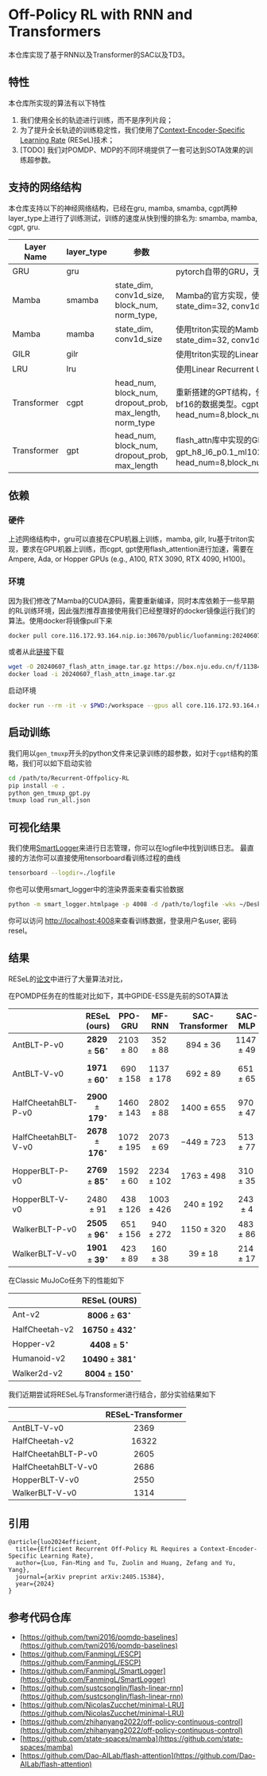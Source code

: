 # Off-Policy RL with RNN and Transformers
本仓库实现了基于RNN以及Transformer的SAC以及TD3。
## 特性
本仓库所实现的算法有以下特性
1. 我们使用全长的轨迹进行训练，而不是序列片段；
2. 为了提升全长轨迹的训练稳定性，我们使用了[Context-Encoder-Specific Learning Rate](https://arxiv.org/abs/2405.15384) (RESeL)技术；
3. [TODO] 我们对POMDP、MDP的不同环境提供了一套可达到SOTA效果的训练超参数。

## 支持的网络结构
本仓库支持以下的神经网络结构，已经在gru, mamba, smamba, cgpt两种layer_type上进行了训练测试，训练的速度从快到慢的排名为: smamba, mamba, cgpt, gru.

| Layer Name  | layer_type | 参数                                                     | 备注                                                                                                                                                                       |
| ----------- | ---------- | -------------------------------------------------------- |--------------------------------------------------------------------------------------------------------------------------------------------------------------------------|
| GRU         | gru        |                                                          | pytorch自带的GRU，无法并行，但策略性能并不差                                                                                                                                              |
| Mamba       | smamba     | state_dim, conv1d_size, block_num, norm_type,            | Mamba的官方实现，使用selective_scan并行加速。smamba_s32_c16_b2_nln表示state_dim=32, conv1d_size=16,block_num=2,norm_type=layer_norm                                                     |
| Mamba       | mamba      | state_dim, conv1d_size                                   | 使用triton实现的Mamba，串行计算，要比pytorch实现快不少。mamba_s32_c16表示state_dim=32, conv1d_size=16                                                                                         |
| GILR        | gilr       |                                                          | 使用triton实现的Linear RNN结构                                                                                                                                                  |
| LRU         | lru        |                                                          | 使用Linear Recurrent Unit (LRU)，串行计算。                                                                                                                                      |
| Transformer | cgpt       | head_num, block_num, dropout_prob, max_length, norm_type | 重新搭建的GPT结构，使用flash_attention加速训练与推理，multi-head-attention使用bf16的数据类型。cgpt_h8_l6_p0.1_ml1024_rms表示head_num=8,block_num=6,dropout_prob=0.1,max_length=0.1,norm_type=RMSNorm |
| Transformer | gpt        | head_num, block_num, dropout_prob, max_length            | flash_attn库中实现的GPT结构，使用flash_attention加速，使用bf16的数据类型。gpt_h8_l6_p0.1_ml1024表示head_num=8,block_num=6,dropout_prob=0.1,max_length=0.1                                       |

## 依赖
### 硬件
上述网络结构中，gru可以直接在CPU机器上训练，mamba, gilr, lru基于triton实现，要求在GPU机器上训练，而cgpt, gpt使用flash_attention进行加速，需要在Ampere, Ada, or Hopper GPUs (e.g., A100, RTX 3090, RTX 4090, H100)。
### 环境
因为我们修改了Mamba的CUDA源码，需要重新编译，同时本库依赖于一些早期的RL训练环境，因此强烈推荐直接使用我们已经整理好的docker镜像运行我们的算法。使用docker将镜像pull下来
```bash
docker pull core.116.172.93.164.nip.io:30670/public/luofanming:20240607150538
```
或者从此[链接](https://box.nju.edu.cn/f/11384fd1c05641158dcd/)下载
```bash
wget -O 20240607_flash_attn_image.tar.gz https://box.nju.edu.cn/f/11384fd1c05641158dcd/?dl=1
docker load -i 20240607_flash_attn_image.tar.gz
```
启动环境
```bash
docker run --rm -it -v $PWD:/workspace --gpus all core.116.172.93.164.nip.io:30670/public/luofanming:20240607150538 /bin/bash
```

## 启动训练
我们用以`gen_tmuxp`开头的python文件来记录训练的超参数，如对于`cgpt`结构的策略，我们可以如下启动实验
```bash
cd /path/to/Recurrent-Offpolicy-RL
pip install -e .
python gen_tmuxp_gpt.py
tmuxp load run_all.json
```

## 可视化结果
我们使用[SmartLogger](https://github.com/FanmingL/SmartLogger)来进行日志管理，你可以在logfile中找到训练日志。
最直接的方法你可以直接使用tensorboard看训练过程的曲线
```bash
tensorboard --logdir=./logfile
```
你也可以使用smart_logger中的渲染界面来查看实验数据
```bash
python -m smart_logger.htmlpage -p 4008 -d /path/to/logfile -wks ~/Desktop/smartlogger_wks  -t local_plotting -u user -pw resel -cp 600
```
你可以访问
[http://localhost:4008](http://localhost:4008)来查看训练数据，登录用户名user, 密码resel。

## 结果
RESeL的[论文](https://arxiv.org/pdf/2405.15384)中进行了大量算法对比，

在POMDP任务在的性能对比如下，其中GPIDE-ESS是先前的SOTA算法

|                     |              RESeL (ours)               |    PPO-GRU    |    MF-RNN     | SAC-Transformer |   SAC-MLP    |   TD3-MLP    |                GPIDE-ESS                |      VRM       |    A2C-GRU    |
| :------------------ | :-------------------------------------: | :-----------: | :-----------: | :-------------: | :----------: | :----------: | :-------------------------------------: | :------------: | :-----------: |
| AntBLT-P-v0         | $\mathbf{2829} \pm\mathbf{56} ^\star$  | $2103\pm 80$  |  $352\pm 88$  |   $894\pm 36$   | $1147\pm 49$ | $897\pm 83$  |              $2597\pm 76$               |  $323\pm 37$   |  $916\pm 60$  |
| AntBLT-V-v0         | $\mathbf{1971} \pm\mathbf{60} ^\star$  | $690\pm 158$  | $1137\pm 178$ |   $692\pm 89$   | $651\pm 65$  | $476\pm 114$ |              $1017\pm 80$               |  $291\pm 23$   |  $264\pm 60$  |
| HalfCheetahBLT-P-v0 | $\mathbf{2900} \pm\mathbf{179} ^\star$ | $1460\pm 143$ | $2802\pm 88$  |  $1400\pm 655$  | $970\pm 47$  | $906\pm 19$  |              $2466\pm 129$              | $-1317\pm 217$ |  $353\pm 74$  |
| HalfCheetahBLT-V-v0 | $\mathbf{2678} \pm\mathbf{176} ^\star$ | $1072\pm 195$ | $2073\pm 69$  |  $-449\pm 723$  | $513\pm 77$  | $177\pm 115$ |              $1886\pm 165$              | $-1443\pm 220$ | $-412\pm 191$ |
| HopperBLT-P-v0      | $\mathbf{2769} \pm\mathbf{85} ^\star$  | $1592\pm 60$  | $2234\pm 102$ |  $1763\pm 498$  | $310\pm 35$  | $490\pm 140$ |              $2373\pm 568$              |  $557\pm 85$   |  $467\pm 78$  |
| HopperBLT-V-v0      |              $2480\pm 91$               | $438\pm 126$  | $1003\pm 426$ |  $240\pm 192$   |  $243\pm 4$  | $223\pm 28$  | $\mathbf{2537} \pm\mathbf{167} ^\star$ |  $476\pm 28$   | $301\pm 155$  |
| WalkerBLT-P-v0      | $\mathbf{2505} \pm\mathbf{96} ^\star$  | $651\pm 156$  | $940\pm 272$  |  $1150\pm 320$  | $483\pm 86$  | $505\pm 32$  |              $1502\pm 521$              |  $372\pm 96$   | $200\pm 104$  |
| WalkerBLT-V-v0      | $\mathbf{1901} \pm\mathbf{39} ^\star$  |  $423\pm 89$  |  $160\pm 38$  |   $39\pm 18$    | $214\pm 17$  | $214\pm 22$  |              $1701\pm 160$              |  $216\pm 71$   |   $26\pm 5$   |

在Classic MuJoCo任务下的性能如下

|                |               RESeL (OURS)               |
| :------------- | :--------------------------------------: |
| Ant-v2         |  $\mathbf{8006} \pm\mathbf{63} ^\star$  |
| HalfCheetah-v2 | $\mathbf{16750} \pm\mathbf{432} ^\star$ |
| Hopper-v2      |  $\mathbf{4408} \pm\mathbf{5} ^\star$   |
| Humanoid-v2    | $\mathbf{10490} \pm\mathbf{381} ^\star$ |
| Walker2d-v2    | $\mathbf{8004} \pm\mathbf{150} ^\star$  |


我们近期尝试将RESeL与Transformer进行结合，部分实验结果如下

|                     | RESeL-Transformer |
| :------------------ |:-----------------:|
| AntBLT-V-v0         |       2369        |
| HalfCheetah-v2      |       16322       |
| HalfCheetahBLT-P-v0 |       2605        |
| HalfCheetahBLT-V-v0 |       2686        |
| HopperBLT-V-v0      |       2550        |
| WalkerBLT-V-v0      |       1314        |


## 引用
```
@article{luo2024efficient,
  title={Efficient Recurrent Off-Policy RL Requires a Context-Encoder-Specific Learning Rate},
  author={Luo, Fan-Ming and Tu, Zuolin and Huang, Zefang and Yu, Yang},
  journal={arXiv preprint arXiv:2405.15384},
  year={2024}
}
```

## 参考代码仓库
- [https://github.com/twni2016/pomdp-baselines](https://github.com/twni2016/pomdp-baselines)
- [https://github.com/FanmingL/ESCP](https://github.com/FanmingL/ESCP)
- [https://github.com/FanmingL/SmartLogger](https://github.com/FanmingL/SmartLogger)
- [https://github.com/sustcsonglin/flash-linear-rnn](https://github.com/sustcsonglin/flash-linear-rnn)
- [https://github.com/NicolasZucchet/minimal-LRU](https://github.com/NicolasZucchet/minimal-LRU)
- [https://github.com/zhihanyang2022/off-policy-continuous-control](https://github.com/zhihanyang2022/off-policy-continuous-control)
- [https://github.com/state-spaces/mamba](https://github.com/state-spaces/mamba)
- [https://github.com/Dao-AILab/flash-attention](https://github.com/Dao-AILab/flash-attention)
